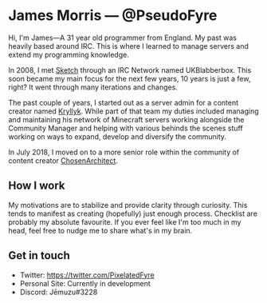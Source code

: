 # James Morris — @PseudoFyre

Hi, I'm James—A 31 year old programmer from England. My past was heavily based around IRC. This is where I learned to manage servers and extend my programming knowledge.

In 2008, I met [Sketch](https://github.com/SketchNI) through an IRC Network named UKBlabberbox. This soon became my main focus for the next few years, 10 years is just a few, right? It went through many iterations and changes.

The past couple of years, I started out as a server admin for a content creator named [Kryllyk](https://www.youtube.com/kryllyk). While part of that team my duties included managing and maintaining his network of Minecraft servers working alongside the Community Manager and helping with various behinds the scenes stuff working on ways to expand, develop and diversify the community.

In July 2018, I moved on to a more senior role within the community of content creator [ChosenArchitect](https://www.youtube.com/chosenarchitect).

## How I work
My motivations are to stabilize and provide clarity through curiosity. This tends to manifest as creating (hopefully) just enough process. Checklist are probably my absolute favourite. If you ever feel like I'm too much in my head, feel free to nudge me to share what's in my brain.

## Get in touch
- Twitter: https://twitter.com/PixelatedFyre
- Personal Site: Currently in development
- Discord: Jēmuzu#3228

